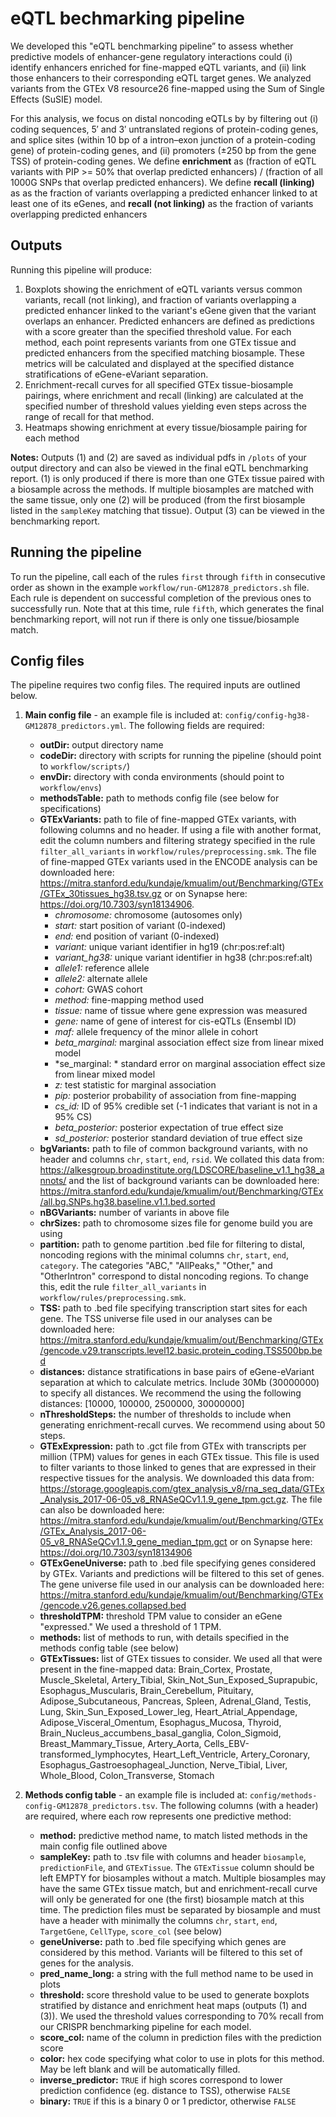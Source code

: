 # eQTL bechmarking pipeline
We developed this "eQTL benchmarking pipeline” to assess whether predictive models of enhancer-gene regulatory interactions could (i) identify enhancers enriched for fine-mapped eQTL variants, and (ii) link those enhancers to their corresponding eQTL target genes. We analyzed variants from the GTEx V8 resource26 fine-mapped using the Sum of Single Effects (SuSIE) model.

For this analysis, we focus on distal noncoding eQTLs by by filtering out (i) coding sequences, 5′ and 3′ untranslated regions of protein-coding genes, and splice sites (within 10 bp of a intron–exon junction of a protein-coding gene) of protein-coding genes, and (ii) promoters (±250 bp from the gene TSS) of protein-coding genes. We define **enrichment** as (fraction of eQTL variants with PIP >= 50% that overlap predicted enhancers) / (fraction of all 1000G SNPs that overlap predicted enhancers). We define **recall (linking)** as as the fraction of variants overlapping a predicted enhancer linked to at least one of its eGenes, and **recall (not linking)** as the fraction of variants overlapping predicted enhancers

## Outputs
Running this pipeline will produce:
1. Boxplots showing the enrichment of eQTL variants versus common variants, recall (not linking), and fraction of variants overlapping a predicted enhancer linked to the variant's eGene given that the variant overlaps an enhancer. Predicted enhancers are defined as predictions with a score greater than the specified threshold value. For each method, each point represents variants from one GTEx tissue and predicted enhancers from the specified matching biosample. These metrics will be calculated and displayed at the specified distance stratifications of eGene-eVariant separation.
2. Enrichment-recall curves for all specified GTEx tissue-biosample pairings, where enrichment and recall (linking) are calculated at the specified number of threshold values yielding even steps across the range of recall for that method.
3. Heatmaps showing enrichment at every tissue/biosample pairing for each method

**Notes:** Outputs (1) and (2) are saved as individual pdfs in  `/plots` of your output directory and can also be viewed in the final eQTL benchmarking report. (1) is only produced if there is more than one GTEx tissue paired with a biosample across the methods. If multiple biosamples are matched with the same tissue, only one (2) will be produced (from the first biosample listed in the `sampleKey` matching that tissue). Output (3) can be viewed in the benchmarking report.

## Running the pipeline
To run the pipeline, call each of the rules `first` through `fifth` in consecutive order as shown in the example `workflow/run-GM12878_predictors.sh` file. Each rule is dependent on successful completion of the previous ones to successfully run. Note that at this time, rule `fifth`, which generates the final benchmarking report, will not run if there is only one tissue/biosample match.

## Config files
The pipeline requires two config files. The required inputs are outlined below.
1. **Main config file** - an example file is included at: `config/config-hg38-GM12878_predictors.yml`. The following fields are required:
    - **outDir:** output directory name
    - **codeDir:** directory with scripts for running the pipeline (should point to `workflow/scripts/`)
    - **envDir:** directory with conda environments (should point to `workflow/envs`)
    - **methodsTable:** path to methods config file (see below for specifications)
    - **GTExVariants:** path to file of fine-mapped GTEx variants, with following columns and no header. If using a file with another format, edit the column numbers and filtering strategy specified in the rule `filter_all_variants` in `workflow/rules/preprocessing.smk`. The file of fine-mapped GTEx variants used in the ENCODE analysis can be downloaded here: https://mitra.stanford.edu/kundaje/kmualim/out/Benchmarking/GTEx/GTEx_30tissues_hg38.tsv.gz or on Synapse here: https://doi.org/10.7303/syn18134906. 
      - *chromosome:*      chromosome (autosomes only)
      - *start:*   start position of variant (0-indexed)
      - *end:*     end position of variant (0-indexed)
      - *variant:* unique variant identifier in hg19 (chr:pos:ref:alt)
      - *variant_hg38:*    unique variant identifier in hg38 (chr:pos:ref:alt)
      - *allele1:* reference allele 
      - *allele2:* alternate allele
      - *cohort:*  GWAS cohort
      - *method:*  fine-mapping method used
      - *tissue:*  name of tissue where gene expression was measured
      - *gene:*    name of gene of interest for cis-eQTLs (Ensembl ID)
      - *maf:*     allele frequency of the minor allele in cohort
      - *beta_marginal:*   marginal association effect size from linear mixed model
      - *se_marginal: *    standard error on marginal association effect size from linear mixed model
      - *z:*       test statistic for marginal association
      - *pip:*     posterior probability of association from fine-mapping
      - *cs_id:*   ID of 95% credible set (-1 indicates that variant is not in a 95% CS)
      - *beta_posterior:*  posterior expectation of true effect size
      - *sd_posterior:*    posterior standard deviation of true effect size
    - **bgVariants:** path to file of common background variants, with no header and columns `chr`, `start`, `end`, `rsid`. We collated this data from: https://alkesgroup.broadinstitute.org/LDSCORE/baseline_v1.1_hg38_annots/ and the list of background variants can be downloaded here: https://mitra.stanford.edu/kundaje/kmualim/out/Benchmarking/GTEx/all.bg.SNPs.hg38.baseline.v1.1.bed.sorted
    - **nBGVariants:** number of variants in above file
    - **chrSizes:** path to chromosome sizes file for genome build you are using
    - **partition:** path to genome partition .bed file for filtering to distal, noncoding regions with the minimal columns `chr`, `start`, `end`, `category`. The categories "ABC," "AllPeaks," "Other," and "OtherIntron" correspond to distal noncoding regions. To change this, edit the rule `filter_all_variants` in `workflow/rules/preprocessing.smk`.
    - **TSS:** path to .bed file specifying transcription start sites for each gene. The TSS universe file used in our analyses can be downloaded here: https://mitra.stanford.edu/kundaje/kmualim/out/Benchmarking/GTEx/gencode.v29.transcripts.level12.basic.protein_coding.TSS500bp.bed 
    - **distances:** distance stratifications in base pairs of eGene-eVariant separation at which to calculate metrics. Include 30Mb (30000000) to specify all distances. We recommend the using the following distances: [10000, 100000, 2500000, 30000000]
    - **nThresholdSteps:** the number of thresholds to include when generating enrichment-recall curves. We recommend using about 50 steps.
    - **GTExExpression:** path to .gct file from GTEx with transcripts per million (TPM) values for genes in each GTEx tissue. This file is used to filter variants to those linked to genes that are expressed in their respective tissues for the analysis. We downloaded this data from: https://storage.googleapis.com/gtex_analysis_v8/rna_seq_data/GTEx_Analysis_2017-06-05_v8_RNASeQCv1.1.9_gene_tpm.gct.gz. The file can also be downloaded here: https://mitra.stanford.edu/kundaje/kmualim/out/Benchmarking/GTEx/GTEx_Analysis_2017-06-05_v8_RNASeQCv1.1.9_gene_median_tpm.gct or on Synapse here: https://doi.org/10.7303/syn18134906
    - **GTExGeneUniverse:** path to .bed file specifying genes considered by GTEx. Variants and predictions will be filtered to this set of genes. The gene universe file used in our analysis can be downloaded here: https://mitra.stanford.edu/kundaje/kmualim/out/Benchmarking/GTEx/gencode.v26.genes.collapsed.bed
    - **thresholdTPM:** threshold TPM value to consider an eGene "expressed." We used a threshold of 1 TPM. 
    - **methods:** list of methods to run, with details specified in the methods config table (see below)
    - **GTExTissues:** list of GTEx tissues to consider. We used all that were present in the fine-mapped data: Brain_Cortex, Prostate, Muscle_Skeletal, Artery_Tibial, Skin_Not_Sun_Exposed_Suprapubic, Esophagus_Muscularis, Brain_Cerebellum, Pituitary, Adipose_Subcutaneous, Pancreas, Spleen, Adrenal_Gland, Testis, Lung, Skin_Sun_Exposed_Lower_leg, Heart_Atrial_Appendage, Adipose_Visceral_Omentum, Esophagus_Mucosa, Thyroid, Brain_Nucleus_accumbens_basal_ganglia, Colon_Sigmoid, Breast_Mammary_Tissue, Artery_Aorta, Cells_EBV-transformed_lymphocytes, Heart_Left_Ventricle, Artery_Coronary, Esophagus_Gastroesophageal_Junction, Nerve_Tibial, Liver, Whole_Blood, Colon_Transverse, Stomach
  
2. **Methods config table** - an example file is included at: `config/methods-config-GM12878_predictors.tsv`. The following columns (with a header) are required, where each row represents one predictive method:
   - **method:** predictive method name, to match listed methods in the main config file outlined above
   - **sampleKey:** path to .tsv file with columns and header `biosample`, `predictionFile`, and `GTExTissue`. The `GTExTissue` column should be left EMPTY for biosamples without a match. Multiple biosamples may have the same GTEx tissue match, but and enrichment-recall curve will only be generated for one (the first) biosample match at this time. The prediction files must be separated by biosample and must have a header with minimally the columns `chr`, `start`, `end`, `TargetGene`, `CellType`, `score_col` (see below)
   - **geneUniverse:** path to .bed file specifying which genes are considered by this method. Variants will be filtered to this set of genes for the analysis.
   - **pred_name_long:** a string with the full method name to be used in plots
   - **threshold:** score threshold value to be used to generate boxplots stratified by distance and enrichment heat maps (outputs (1) and (3)). We used the threshold values corresponding to 70% recall from our CRISPR benchmarking pipeline for each model.
   - **score_col:** name of the column in prediction files with the prediction score
   - **color:** hex code specifying what color to use in plots for this method. May be left blank and will be automatically filled.
   - **inverse_predictor:** `TRUE` if high scores correspond to lower prediction confidence (eg. distance to TSS), otherwise `FALSE`
   - **binary:** `TRUE` if this is a binary 0 or 1 predictor, otherwise `FALSE`



